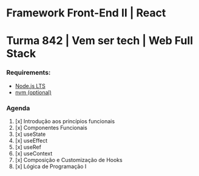 # Framework Front-End II | React
# Turma 842 | Vem ser tech | Web Full Stack

### Requirements:
- [Node.js LTS](https://nodejs.org/en/download/)
- [nvm (optional)](https://github.com/nvm-sh/nvm)

### Agenda
1. [x] Introdução aos princípios funcionais
2. [x] Componentes Funcionais
3. [x] useState
4. [x] useEffect
5. [x] useRef
6. [x] useContext
7. [x] Composição e Customização de Hooks
8. [x] Lógica de Programação I
